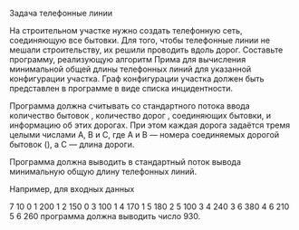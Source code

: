 Задача телефонные линии

На строительном участке нужно создать телефонную сеть, соединяющую все бытовки.
Для того, чтобы телефонные линии не мешали строительству, их решили проводить вдоль дорог.
Составьте программу, реализующую алгоритм Прима для вычисления минимальной общей длины
телефонных линий для указанной конфигурации участка.
Граф конфигурации участка должен быть представлен в программе в виде списка инцидентности.

Программа должна считывать со стандартного потока ввода количество бытовок ,
количество дорог , соединяющих бытовки, и информацию об этих дорогах.
При этом каждая дорога задаётся тремя целыми числами A, B и C,
где A и B — номера соединяемых дорогой бытовок (), а C — длина дороги.

Программа должна выводить в стандартный поток вывода минимальную общую длину телефонных линий.

Например, для входных данных

7
10
0 1 200
1 2 150
0 3 100
1 4 170
1 5 180
2 5 100
3 4 240
3 6 380
4 6 210
5 6 260
программа должна выводить число 930.
